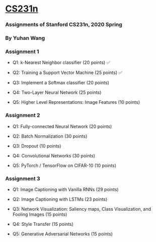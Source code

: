 # [CS231n](http://cs231n.stanford.edu)
### Assignments of Stanford CS231n, 2020 Spring
### By Yuhan Wang

### Assignment 1

* Q1: k-Nearest Neighbor classifier (20 points) ✅

* Q2: Training a Support Vector Machine (25 points) ✅

* Q3: Implement a Softmax classifier (20 points) 

* Q4: Two-Layer Neural Network (25 points)

* Q5: Higher Level Representations: Image Features (10 points)

### Assignment 2

* Q1: Fully-connected Neural Network (20 points)

* Q2: Batch Normalization (30 points)

* Q3: Dropout (10 points)

* Q4: Convolutional Networks (30 points)

* Q5: PyTorch / TensorFlow on CIFAR-10 (10 points)

### Assignment 3

* Q1: Image Captioning with Vanilla RNNs (29 points)

* Q2: Image Captioning with LSTMs (23 points)

* Q3: Network Visualization: Saliency maps, Class Visualization, and Fooling Images (15 points)

* Q4: Style Transfer (15 points)

* Q5: Generative Adversarial Networks (15 points)
